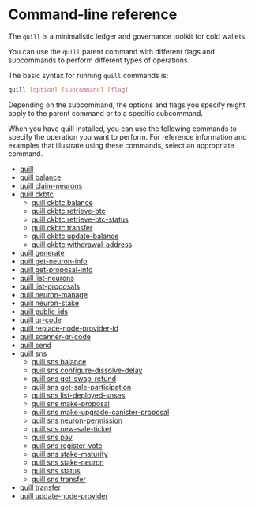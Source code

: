 # Command-line reference

The `quill` is a minimalistic ledger and governance toolkit for cold wallets.

You can use the `quill` parent command with different flags and subcommands to perform different types of operations.

The basic syntax for running `quill` commands is:

``` bash
quill [option] [subcommand] [flag]
```

Depending on the subcommand, the options and flags you specify might apply to the parent command or to a specific subcommand.

When you have quill installed, you can use the following commands to specify the operation you want to perform. For reference information and examples that illustrate using these commands, select an appropriate command.

-   [quill](./quill-parent.md)
-   [quill balance](./quill-balance.md)
-   [quill claim-neurons](./quill-claim-neurons.md)
-   [quill ckbtc](./ckbtc/quill-ckbtc.md)
    -   [quill ckbtc balance](./ckbtc/quill-ckbtc-balance.md)
    -   [quill ckbtc retrieve-btc](./ckbtc/quill-ckbtc-retrieve-btc.md)
    -   [quill ckbtc retrieve-btc-status](./ckbtc/quill-ckbtc-retrieve-btc-status.md)
    -   [quill ckbtc transfer](./ckbtc/quill-ckbtc-transfer.md)
    -   [quill ckbtc update-balance](./ckbtc/quill-ckbtc-update-balance.md)
    -   [quill ckbtc withdrawal-address](./ckbtc/quill-ckbtc-withdrawal-address.md)
-   [quill generate](./quill-generate.md)
-   [quill get-neuron-info](./quill-get-neuron-info.md)
-   [quill get-proposal-info](./quill-get-proposal-info.md)
-   [quill list-neurons](./quill-list-neurons.md)
-   [quill list-proposals](./quill-list-proposals.md)
-   [quill neuron-manage](./quill-neuron-manage.md)
-   [quill neuron-stake](./quill-neuron-stake.md)
-   [quill public-ids](./quill-public-ids.md)
-   [quill qr-code](./quill-qr-code.md)
-   [quill replace-node-provider-id](./quill-replace-node-provider-id.md)
-   [quill scanner-qr-code](./quill-scanner-qr-code.md)
-   [quill send](./quill-send.md)
-   [quill sns](./sns/quill-sns.md)
    -   [quill sns balance](./sns/quill-sns-balance.md)
    -   [quill sns configure-dissolve-delay](./sns/quill-sns-configure-dissolve-delay.md)
    -   [quill sns get-swap-refund](./sns/quill-sns-get-swap-refund.md)
    -   [quill sns get-sale-participation](./sns/quill-sns-get-sale-participation.md)
    -   [quill sns list-deployed-snses](./sns/quill-sns-list-deployed-snses.md)
    -   [quill sns make-proposal](./sns/quill-sns-make-proposal.md)
    -   [quill sns make-upgrade-canister-proposal](./sns/quill-sns-make-upgrade-canister-proposal.md)
    -   [quill sns neuron-permission](./sns/quill-sns-neuron-permission.md)
    -   [quill sns new-sale-ticket](./sns/quill-sns-new-sale-ticket.md)
    -   [quill sns pay](./sns/quill-sns-pay.md)
    -   [quill sns register-vote](./sns/quill-sns-register-vote.md)
    -   [quill sns stake-maturity](./sns/quill-sns-stake-maturity.md)
    -   [quill sns stake-neuron](./sns/quill-sns-stake-neuron.md)
    -   [quill sns status](./sns/quill-sns-status.md)
    -   [quill sns transfer](./sns/quill-sns-transfer.md)
-   [quill transfer](./quill-transfer.md)
-   [quill update-node-provider](./quill-update-node-provider.md)
